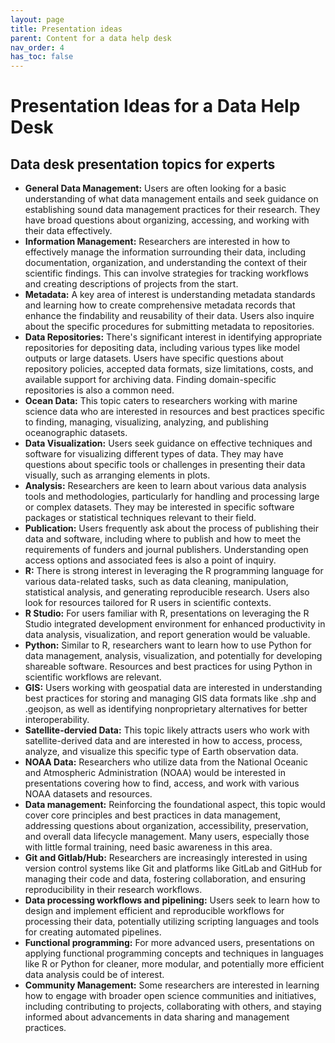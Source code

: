 ```yaml
---
layout: page
title: Presentation ideas
parent: Content for a data help desk
nav_order: 4
has_toc: false
---
```


# Presentation Ideas for a Data Help Desk

## Data desk presentation topics for experts

-   **General Data Management:** Users are often looking for a basic
    understanding of what data management entails and seek guidance on
    establishing sound data management practices for their research. They have
    broad questions about organizing, accessing, and working with their data
    effectively.
-   **Information Management:** Researchers are interested in how to effectively
    manage the information surrounding their data, including documentation,
    organization, and understanding the context of their scientific findings.
    This can involve strategies for tracking workflows and creating descriptions
    of projects from the start.
-   **Metadata:** A key area of interest is understanding metadata standards and
    learning how to create comprehensive metadata records that enhance the
    findability and reusability of their data. Users also inquire about the
    specific procedures for submitting metadata to repositories.
-   **Data Repositories:** There's significant interest in identifying
    appropriate repositories for depositing data, including various types like
    model outputs or large datasets. Users have specific questions about
    repository policies, accepted data formats, size limitations, costs, and
    available support for archiving data. Finding domain-specific repositories
    is also a common need.
-   **Ocean Data:** This topic caters to researchers working with marine science
    data who are interested in resources and best practices specific to finding,
    managing, visualizing, analyzing, and publishing oceanographic datasets.
-   **Data Visualization:** Users seek guidance on effective techniques and
    software for visualizing different types of data. They may have questions
    about specific tools or challenges in presenting their data visually, such
    as arranging elements in plots.
-   **Analysis:** Researchers are keen to learn about various data analysis
    tools and methodologies, particularly for handling and processing large or
    complex datasets. They may be interested in specific software packages or
    statistical techniques relevant to their field.
-   **Publication:** Users frequently ask about the process of publishing their
    data and software, including where to publish and how to meet the
    requirements of funders and journal publishers. Understanding open access
    options and associated fees is also a point of inquiry.
-   **R:** There is strong interest in leveraging the R programming language for
    various data-related tasks, such as data cleaning, manipulation, statistical
    analysis, and generating reproducible research. Users also look for
    resources tailored for R users in scientific contexts.
-   **R Studio:** For users familiar with R, presentations on leveraging the R
    Studio integrated development environment for enhanced productivity in data
    analysis, visualization, and report generation would be valuable.
-   **Python:** Similar to R, researchers want to learn how to use Python for
    data management, analysis, visualization, and potentially for developing
    shareable software. Resources and best practices for using Python in
    scientific workflows are relevant.
-   **GIS:** Users working with geospatial data are interested in understanding
    best practices for storing and managing GIS data formats like .shp and
    .geojson, as well as identifying nonproprietary alternatives for better
    interoperability.
-   **Satellite-dervied Data:** This topic likely attracts users who work with
    satellite-derived data and are interested in how to access, process,
    analyze, and visualize this specific type of Earth observation data.
-   **NOAA Data:** Researchers who utilize data from the National Oceanic and
    Atmospheric Administration (NOAA) would be interested in presentations
    covering how to find, access, and work with various NOAA datasets and
    resources.
-   **Data management:** Reinforcing the foundational aspect, this topic would
    cover core principles and best practices in data management, addressing
    questions about organization, accessibility, preservation, and overall data
    lifecycle management. Many users, especially those with little formal
    training, need basic awareness in this area.
-   **Git and Gitlab/Hub:** Researchers are increasingly interested in using
    version control systems like Git and platforms like GitLab and GitHub for
    managing their code and data, fostering collaboration, and ensuring
    reproducibility in their research workflows.
-   **Data processing workflows and pipelining:** Users seek to learn how to
    design and implement efficient and reproducible workflows for processing
    their data, potentially utilizing scripting languages and tools for creating
    automated pipelines.
-   **Functional programming:** For more advanced users, presentations on
    applying functional programming concepts and techniques in languages like R
    or Python for cleaner, more modular, and potentially more efficient data
    analysis could be of interest.
-   **Community Management:** Some researchers are interested in learning how to
    engage with broader open science communities and initiatives, including
    contributing to projects, collaborating with others, and staying informed
    about advancements in data sharing and management practices.
